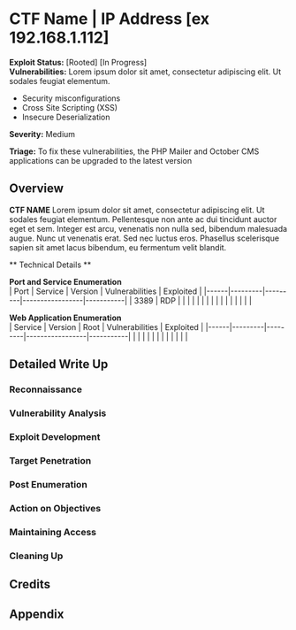 

# CTF Name | IP Address [ex 192.168.1.112]
**Exploit Status:** [Rooted] [In Progress]  
**Vulnerabilities:** Lorem ipsum dolor sit amet, consectetur adipiscing elit. Ut sodales feugiat elementum.  
+  Security misconfigurations  
+  Cross Site Scripting (XSS)  
+  Insecure Deserialization   

**Severity:** Medium

**Triage:**  To fix these vulnerabilities, the PHP Mailer and October CMS applications can be upgraded to the latest version

## Overview   
**CTF NAME** Lorem ipsum dolor sit amet, consectetur adipiscing elit. Ut sodales feugiat elementum. Pellentesque non ante ac dui tincidunt auctor eget et sem. Integer est arcu, venenatis non nulla sed, bibendum malesuada augue. Nunc ut venenatis erat. Sed nec luctus eros. Phasellus scelerisque sapien sit amet lacus bibendum, eu fermentum velit blandit. 

** Technical Details **  

**Port and Service Enumeration**  
| Port | Service | Version | Vulnerabilities | Exploited |
|------|---------|---------|-----------------|-----------|
|  3389  | RDP  |   |   |   |
|   |   |   |   |   |
|   |   |   |   |   |


**Web Application Enumeration**  
| Service | Version | Root | Vulnerabilities | Exploited |
|------|---------|---------|-----------------|-----------|
|   |   |   |   |   |
|   |   |   |   |   |





## Detailed Write Up

### Reconnaissance  

### Vulnerability  Analysis 

### Exploit Development 

### Target Penetration 

### Post Enumeration 

### Action on Objectives 

### Maintaining Access 

### Cleaning Up 


## Credits 


## Appendix 


